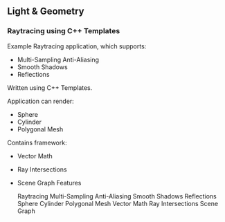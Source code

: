 ## Light & Geometry

### Raytracing using C++ Templates

Example Raytracing application, which supports:
* Multi-Sampling Anti-Aliasing
* Smooth Shadows
* Reflections

Written using C++ Templates.

Application can render:
* Sphere
* Cylinder
* Polygonal Mesh

Contains framework:
* Vector Math
* Ray Intersections
* Scene Graph
Features

    Raytracing
    Multi-Sampling Anti-Aliasing
    Smooth Shadows
    Reflections
    Sphere
    Cylinder
    Polygonal Mesh
    Vector Math
    Ray Intersections
    Scene Graph
